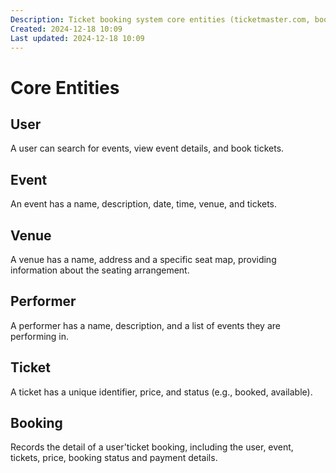 ```yaml
---
Description: Ticket booking system core entities (ticketmaster.com, bookmyshow.com, ticketbox, etc.)
Created: 2024-12-18 10:09
Last updated: 2024-12-18 10:09
---
```


# Core Entities

## User

A user can search for events, view event details, and book tickets.

## Event

An event has a name, description, date, time, venue, and tickets.

## Venue

A venue has a name, address and a specific seat map, providing information about the seating arrangement.

## Performer

A performer has a name, description, and a list of events they are performing in.

## Ticket

A ticket has a unique identifier, price, and status (e.g., booked, available).

## Booking

Records the detail of a user'ticket booking, including the user, event, tickets, price, booking status and payment details.
